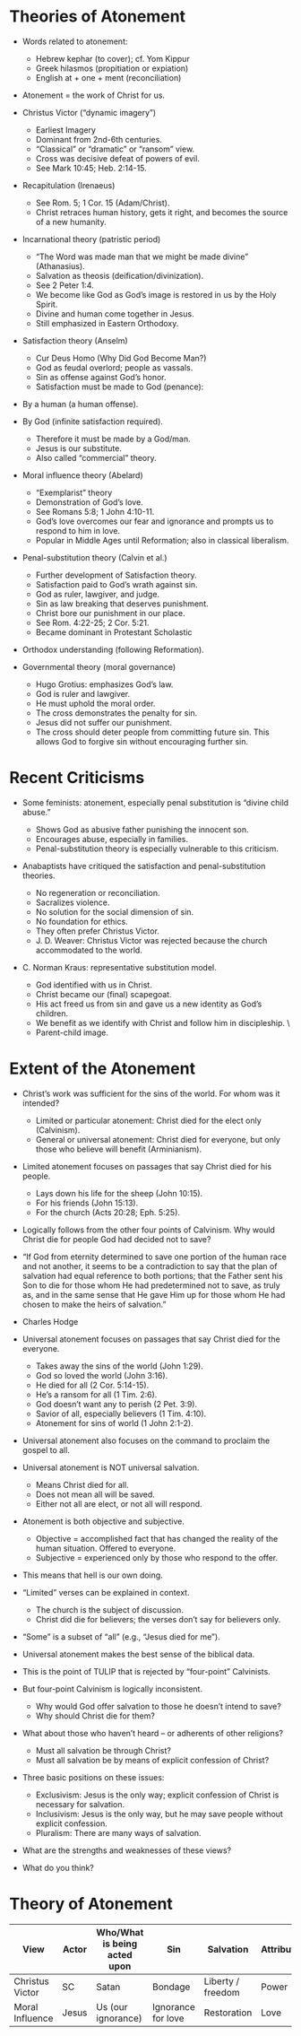 # Theories of Atonement
- Words related to atonement:  
	- Hebrew kephar (to cover); cf. Yom Kippur  
	- Greek hilasmos (propitiation or expiation)  
	- English at + one + ment (reconciliation) 
- Atonement = the work of Christ for us.

- Christus Victor (“dynamic imagery”)  
	- Earliest Imagery
	- Dominant from 2nd-6th centuries.  
	- “Classical” or “dramatic” or “ransom” view.  
	- Cross was decisive defeat of powers of evil.  
	- See Mark 10:45; Heb. 2:14-15.

- Recapitulation (Irenaeus)  
	- See Rom. 5; 1 Cor. 15 (Adam/Christ).  
	- Christ retraces human history, gets it right, and becomes the source of a new humanity.

- Incarnational theory (patristic period)
	- “The Word was made man that we might be made divine” (Athanasius).  
	- Salvation as theosis (deification/divinization).  
	- See 2 Peter 1:4.  
	- We become like God as God’s image is restored in us by the Holy Spirit. 
	- Divine and human come together in Jesus.  
	- Still emphasized in Eastern Orthodoxy.

- Satisfaction theory (Anselm)  
	- Cur Deus Homo (Why Did God Become Man?)  
	- God as feudal overlord; people as vassals.  
	- Sin as offense against God’s honor.  
	- Satisfaction must be made to God (penance):  
- By a human (a human offense).  
- By God (infinite satisfaction required).  
	- Therefore it must be made by a God/man.  
	- Jesus is our substitute.  
	- Also called “commercial” theory.

- Moral influence theory (Abelard)  
	- “Exemplarist” theory  
	- Demonstration of God’s love.  
	- See Romans 5:8; 1 John 4:10-11.  
	- God’s love overcomes our fear and ignorance and prompts us to respond to him in love.  
	- Popular in Middle Ages until Reformation; also in classical liberalism.

- Penal-substitution theory (Calvin et al.)  
	- Further development of Satisfaction theory.  
	- Satisfaction paid to God’s wrath against sin.  
	- God as ruler, lawgiver, and judge.  
	- Sin as law breaking that deserves punishment.  
	- Christ bore our punishment in our place.  
	- See Rom. 4:22-25; 2 Cor. 5:21.  
	- Became dominant in Protestant Scholastic  
- Orthodox understanding (following Reformation).

- Governmental theory (moral governance)  
	- Hugo Grotius: emphasizes God’s law.  
	- God is ruler and lawgiver.  
	- He must uphold the moral order.  
	- The cross demonstrates the penalty for sin.  
	- Jesus did not suffer our punishment.  
	- The cross should deter people from committing future  sin. This allows God to forgive sin without encouraging further sin.

# Recent Criticisms
- Some feminists: atonement, especially penal substitution is “divine child abuse.”  
	- Shows God as abusive father punishing the innocent son.  
	- Encourages abuse, especially in families.  
	- Penal-substitution theory is especially vulnerable to this criticism.

- Anabaptists have critiqued the satisfaction and penal-substitution theories.  
	- No regeneration or reconciliation.  
	- Sacralizes violence.  
	- No solution for the social dimension of sin.  
	- No foundation for ethics.  
	- They often prefer Christus Victor.  
	- J. D. Weaver: Christus Victor was rejected because the church accommodated to the world.

- C. Norman Kraus: representative substitution model.  
	- God identified with us in Christ.  
	- Christ became our (final) scapegoat.  
	- His act freed us from sin and gave us a new identity as God’s children.
	- We benefit as we identify with Christ and follow him in discipleship.  \
	- Parent-child image.

# Extent of the Atonement
- Christ’s work was sufficient for the sins of the world. For whom was it intended?  
	- Limited or particular atonement: Christ died for the elect only (Calvinism).
	- General or universal atonement: Christ died for everyone, but only those who believe will benefit (Arminianism).

- Limited atonement focuses on passages that say Christ died for his people.
	- Lays down his life for the sheep (John 10:15).  
	- For his friends (John 15:13).  
	- For the church (Acts 20:28; Eph. 5:25).  
- Logically follows from the other four points of Calvinism. Why would Christ die for people God had decided not to save?

- “If God from eternity determined to save one portion of the human race and not another, it seems to be a contradiction to say that the plan of salvation had equal reference to both portions; that the Father sent his Son to die for those whom He had predetermined not to save, as truly as, and in the same sense that He gave Him up for those whom He had chosen to make the heirs of salvation.”  
- Charles Hodge

- Universal atonement focuses on passages that say Christ died for the everyone.  
	- Takes away the sins of the world (John 1:29).  
	- God so loved the world (John 3:16).  
	- He died for all (2 Cor. 5:14-15).  
	- He’s a ransom for all (1 Tim. 2:6).  
	- God doesn’t want any to perish (2 Pet. 3:9).  
	- Savior of all, especially believers (1 Tim. 4:10).  
	- Atonement for sins of world (1 John 2:1-2).

- Universal atonement also focuses on the command to proclaim the gospel to all.  
- Universal atonement is NOT universal salvation.  
	- Means Christ died for all.  
	- Does not mean all will be saved.  
	- Either not all are elect, or not all will respond.

- Atonement is both objective and subjective.
	- Objective = accomplished fact that has changed the reality of the human situation. Offered to everyone.  
	- Subjective = experienced only by those who respond to the offer.  
- This means that hell is our own doing.

- “Limited” verses can be explained in context.  
	- The church is the subject of discussion.  
	- Christ did die for believers; the verses don’t say for believers only.  
- “Some” is a subset of “all” (e.g., “Jesus died for me”).

- Universal atonement makes the best sense of the biblical data.  
- This is the point of TULIP that is rejected by “four-point” Calvinists.
- But four-point Calvinism is logically inconsistent.  
	- Why would God offer salvation to those he doesn’t intend to save?
	- Why should Christ die for them?

- What about those who haven’t heard – or adherents of other religions?  
	- Must all salvation be through Christ?  
	- Must all salvation be by means of explicit confession of Christ?

- Three basic positions on these issues:  
	- Exclusivism: Jesus is the only way; explicit confession of Christ is necessary for salvation.
	- Inclusivism: Jesus is the only way, but he may save people without explicit confession.  
	- Pluralism: There are many ways of salvation. 
- What are the strengths and weaknesses of these views?  
- What do you think?


# Theory of Atonement
| View            | Actor | Who/What is being acted upon | Sin                | Salvation         | Attribute | Aspect Emphasized |
| --------------- | ----- | ---------------------------- | ------------------ | ----------------- | --------- | ----------------- |
| Christus Victor | SC    | Satan                        | Bondage            | Liberty / freedom | Power     |                   |
| Moral Influence | Jesus | Us (our ignorance)           | Ignorance for love | Restoration       | Love      | Death             |
